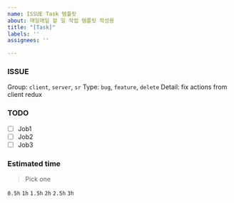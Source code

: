 ```yaml
---
name: ISSUE Task 템플릿
about: 매일매일 할 일 작업 템플릿 작성용
title: "[Task]"
labels: ''
assignees: ''

---
```


### ISSUE
Group: `client`, `server`, `sr`
Type: `bug`, `feature`, `delete`
Detail: fix actions from client redux
### TODO
- [ ] Job1
- [ ] Job2
- [ ] Job3
### Estimated time
 > Pick one

`0.5h`
`1h`
`1.5h`
`2h`
`2.5h`
`3h`
